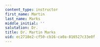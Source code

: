 ```yaml
---
content_type: instructor
first_name: Martin
last_name: Marks
middle_initial: ''
salutation: Dr.
title: Dr. Martin Marks
uid: ec2718e2-cf50-cb16-ca0a-816527c33e0f
---
```

